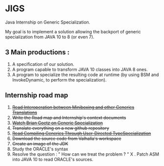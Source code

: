 # JIGS
Java Internship on Generic Specialization.

My goal is to implement a solution allowing the backport of generic specialization from JAVA 10 to 8 (or even 7).

## 3 Main productions :
1. A specification of our solution.
2. A program capable to transform JAVA 10 classes into JAVA 8 ones.
3. A program to specialize the resulting code at runtime (by using BSM and InvokeDynamic, to perform the specialization).

## Internship road map
1. ~~[Read Interoperation between Miniboxing and other Generics Translations](http://infoscience.epfl.ch/record/210236/files/Thesis%20Report%20%28Milos%20Stojanovic%29_1.pdf)~~
2. ~~Write the Road map and Internship's context documents~~
3. ~~[Watch Brian Goetz on Generic Specialization](https://www.youtube.com/watch?v=TkpcuL1t1lY)~~
4. ~~Translate everything on a new github repository~~
5. ~~[Read Compiling Generics Through User-Directed TypeSpecialization](http://infoscience.epfl.ch/record/150134/files/p42-dragos.pdf)~~
6. ~~Download the source code from Valhalla's workspace~~
7. ~~Create an image of the JDK~~
8. Study the ORACLE's syntax
9. Resolve the question : " How can we treat the problem ? "
X . Patch ASM into JAVA 10 to read ORACLE's sources.
